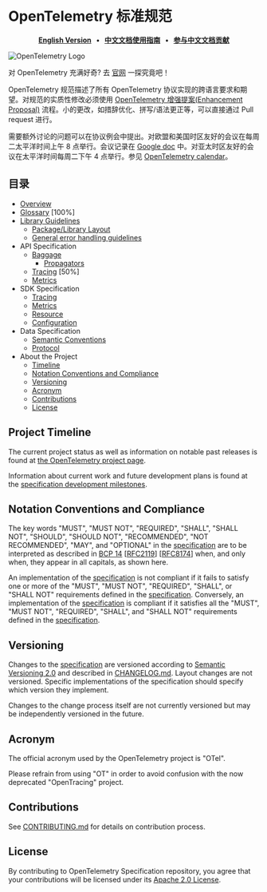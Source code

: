 # OpenTelemetry 标准规范

<p align="center">
  <strong>
    <a href="https://github.com/open-telemetry/opentelemetry-specification">English Version<a/>
    &nbsp;&nbsp;&bull;&nbsp;&nbsp;
    <a href="https://github.com/open-telemetry/docs-cn">中文文档使用指南<a/>
    &nbsp;&nbsp;&bull;&nbsp;&nbsp;
    <a href="https://gitter.im/open-telemetry/docs-cn">参与中文文档贡献<a/>
  </strong>
</p>

![OpenTelemetry Logo](https://opentelemetry.io/img/logos/opentelemetry-horizontal-color.png)


对 OpenTelemetry 充满好奇? 去 [官网](https://opentelemetry.io) 一探究竟吧！

OpenTelemetry 规范描述了所有 OpenTelemetry 协议实现的跨语言要求和期望。对规范的实质性修改必须使用 [OpenTelemetry 增强提案(Enhancement Proposal)](https://github.com/open-telemetry/oteps) 流程。小的更改，如措辞优化、拼写/语法更正等，可以直接通过 Pull request 进行。

需要额外讨论的问题可以在协议例会中提出。对欧盟和美国时区友好的会议在每周二太平洋时间上午 8 点举行。会议记录在 [Google doc](https://docs.google.com/document/d/1-bCYkN-DWJq4jw1ybaDZYYmx-WAe6HnwfWbkm8d57v8/edit?usp=sharing) 中。对亚太时区友好的会议在太平洋时间每周二下午 4 点举行。参见 [OpenTelemetry calendar](https://github.com/open-telemetry/community#calendar)。

## 目录

- [Overview](specification/overview.md)
- [Glossary](specification/glossary.md) [100%]
- [Library Guidelines](specification/library-guidelines.md)
  - [Package/Library Layout](specification/library-layout.md)
  - [General error handling guidelines](specification/error-handling.md)
- API Specification
  - [Baggage](specification/baggage/api.md)
    - [Propagators](specification/context/api-propagators.md)
  - [Tracing](specification/trace/api.md) [50%]
  - [Metrics](specification/metrics/api.md)
- SDK Specification
  - [Tracing](specification/trace/sdk.md)
  - [Metrics](specification/metrics/sdk.md)
  - [Resource](specification/resource/sdk.md)
  - [Configuration](specification/sdk-configuration.md)
- Data Specification
  - [Semantic Conventions](specification/overview.md#semantic-conventions)
  - [Protocol](specification/protocol/README.md)
- About the Project
  - [Timeline](#project-timeline)
  - [Notation Conventions and Compliance](#notation-conventions-and-compliance)
  - [Versioning](#versioning)
  - [Acronym](#acronym)
  - [Contributions](#contributions)
  - [License](#license)

## Project Timeline

The current project status as well as information on notable past releases is found at
[the OpenTelemetry project page](https://opentelemetry.io/project-status/).

Information about current work and future development plans is found at the
[specification development milestones](https://github.com/open-telemetry/opentelemetry-specification/milestones).

## Notation Conventions and Compliance

The key words "MUST", "MUST NOT", "REQUIRED", "SHALL", "SHALL NOT", "SHOULD", "SHOULD NOT", "RECOMMENDED", "NOT RECOMMENDED", "MAY", and "OPTIONAL" in the [specification](./specification/overview.md) are to be interpreted as described in [BCP 14](https://tools.ietf.org/html/bcp14) [[RFC2119](https://tools.ietf.org/html/rfc2119)] [[RFC8174](https://tools.ietf.org/html/rfc8174)] when, and only when, they appear in all capitals, as shown here.

An implementation of the [specification](./specification/overview.md) is not compliant if it fails to satisfy one or more of the "MUST", "MUST NOT", "REQUIRED", "SHALL", or "SHALL NOT" requirements defined in the [specification](./specification/overview.md).
Conversely, an implementation of the [specification](./specification/overview.md) is compliant if it satisfies all the "MUST", "MUST NOT", "REQUIRED", "SHALL", and "SHALL NOT" requirements defined in the [specification](./specification/overview.md).

## Versioning

Changes to the [specification](./specification/overview.md) are versioned according to [Semantic Versioning 2.0](https://semver.org/spec/v2.0.0.html) and described in [CHANGELOG.md](CHANGELOG.md). Layout changes are not versioned. Specific implementations of the specification should specify which version they implement.

Changes to the change process itself are not currently versioned but may be independently versioned in the future.

## Acronym

The official acronym used by the OpenTelemetry project is "OTel".

Please refrain from using "OT" in order to avoid confusion with the now deprecated "OpenTracing" project.

## Contributions

See [CONTRIBUTING.md](CONTRIBUTING.md) for details on contribution process.

## License

By contributing to OpenTelemetry Specification repository, you agree that your contributions will be licensed under its [Apache 2.0 License](https://github.com/open-telemetry/specification/blob/master/LICENSE).